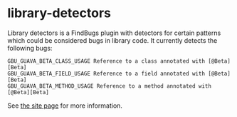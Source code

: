 library-detectors
=================


Library detectors is a FindBugs plugin with detectors for certain patterns which could be considered bugs in library code. It currently detects the following bugs:

    GBU_GUAVA_BETA_CLASS_USAGE Reference to a class annotated with [@Beta][Beta]
    GBU_GUAVA_BETA_FIELD_USAGE Reference to a field annotated with [@Beta][Beta]
    GBU_GUAVA_BETA_METHOD_USAGE Reference to a method annotated with [@Beta][Beta]



See [the site page][Site] for more information.

[Beta]: http://docs.guava-libraries.googlecode.com/git/javadoc/com/google/common/annotations/Beta.html
[Site]: http://overstock.github.com/library-detectors/
